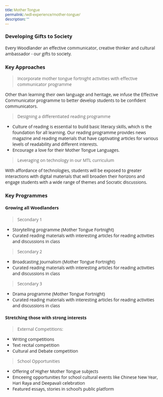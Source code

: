 ```yaml
---
title: Mother Tongue
permalink: /wdl-experience/mother-tongue/
description: ""
---
```

<style type="text/css">
@import url('https://fonts.googleapis.com/css2?family=Open+Sans&display=swap');  

body, * { font-family: 'Open Sans', sans-serif !important; }
.bp-container h1 { letter-spacing: normal !important; font-weight: 300 !important;}
</style>
### Developing Gifts to Society

Every Woodlander an effective communicator, creative thinker and cultural ambassador - our gifts to society.

### Key Approaches

> Incorporate mother tongue fortnight activities with effective communicator programme

Other than learning their own language and heritage, we infuse the Effective Communicator programme to better develop students to be confident communicators.

> Designing a differentiated reading programme

*   Culture of reading is essential to build basic literacy skills, which is the foundation for all learning. Our reading programme provides news magazine and reading materials that have captivating articles for various levels of readability and different interests.
*   Encourage a love for their Mother Tongue Languages.

> Leveraging on technology in our MTL curriculum

With affordance of technologies, students will be exposed to greater interactions with digital materials that will broaden their horizons and engage students with a wide range of themes and Socratic discussions.

### Key Programmes

#### Growing all Woodlanders
> Secondary 1

* Storytelling programme (Mother Tongue Fortnight)
* Curated reading materials with interesting articles for reading activities and discussions in class

> Secondary 2

* Broadcasting Journalism (Mother Tongue Fortnight)
* Curated reading materials with interesting articles for reading activities and discussions in class

> Secondary 3

* Drama programme (Mother Tongue Fortnight)
* Curated reading materials with interesting articles for reading activities and discussions in class

#### Stretching those with strong interests

> External Competitions:

* Writing competitions
* Text recital competition
* Cultural and Debate competition

> School Opportunities

* Offering of Higher Mother Tongue subjects
* Emceeing opportunities for school cultural events like Chinese New Year, Hari Raya and Deepavali celebration
* Featured essays, stories in school’s public platform
